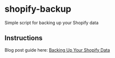 # shopify-backup

Simple script for backing up your Shopify data

## Instructions

Blog post guide here: [Backing Up Your Shopify Data](https://tresl.co/backing-up-your-shopify-data/)
